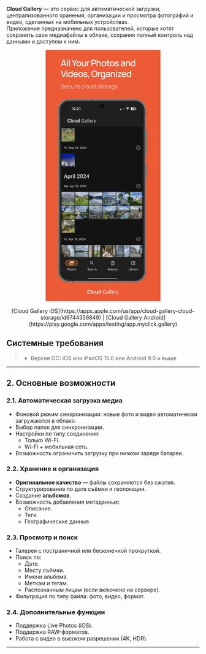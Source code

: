 
**Cloud Gallery** — это сервис для автоматической загрузки, централизованного хранения, организации и просмотра фотографий и видео, сделанных на мобильных устройствах.  
Приложение предназначено для пользователей, которые хотят сохранить свои медиафайлы в облаке, сохраняя полный контроль над данными и доступом к ним.  

<p align="center"><img src="image-18.png" width="300"></p> 

<p align="center">[Cloud Gallery iOS](https://apps.apple.com/us/app/cloud-gallery-cloud-storage/id6744356849) | [Cloud Gallery Android](https://play.google.com/apps/testing/app.myclick.gallery)</p> 

## Системные требования

> * Версия ОС: iOS или iPadOS 15.0 или Android 9.0 и выше

---

## 2. Основные возможности

### 2.1. Автоматическая загрузка медиа
- Фоновой режим синхронизации: новые фото и видео автоматически загружаются в облако.
- Выбор папок для синхронизации.
- Настройки по типу соединения:
  - Только Wi-Fi.
  - Wi-Fi + мобильная сеть.
- Возможность ограничить загрузку при низком заряде батареи.

### 2.2. Хранение и организация
- **Оригинальное качество** — файлы сохраняются без сжатия.
- Структурирование по дате съёмки и геолокации.
- Создание **альбомов**.
- Возможность добавления метаданных:
  - Описание.
  - Теги.
  - Географические данные.

### 2.3. Просмотр и поиск
- Галерея с постраничной или бесконечной прокруткой.
- Поиск по:
  - Дате.
  - Месту съёмки.
  - Имени альбома.
  - Меткам и тегам.
  - Распознанным лицам (если включено на сервере).
- Фильтрация по типу файла: фото, видео, формат.

### 2.4. Дополнительные функции
- Поддержка Live Photos (iOS).
- Поддержка RAW-форматов.
- Работа с видео в высоком разрешении (4K, HDR).

---